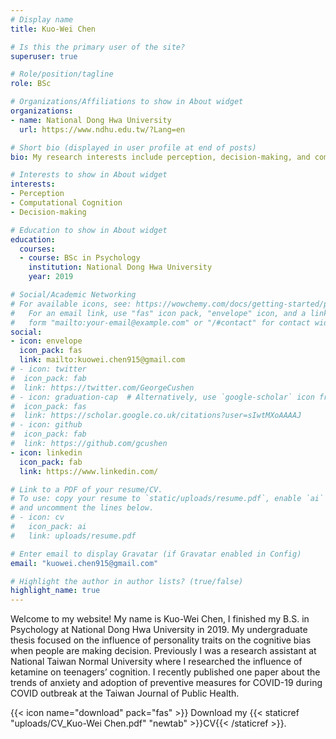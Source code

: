 ```yaml
---
# Display name
title: Kuo-Wei Chen

# Is this the primary user of the site?
superuser: true

# Role/position/tagline
role: BSc

# Organizations/Affiliations to show in About widget
organizations:
- name: National Dong Hwa University
  url: https://www.ndhu.edu.tw/?Lang=en

# Short bio (displayed in user profile at end of posts)
bio: My research interests include perception, decision-making, and computational cognition.

# Interests to show in About widget
interests:
- Perception
- Computational Cognition
- Decision-making

# Education to show in About widget
education:
  courses:
  - course: BSc in Psychology
    institution: National Dong Hwa University
    year: 2019

# Social/Academic Networking
# For available icons, see: https://wowchemy.com/docs/getting-started/page-builder/#icons
#   For an email link, use "fas" icon pack, "envelope" icon, and a link in the
#   form "mailto:your-email@example.com" or "/#contact" for contact widget.
social:
- icon: envelope
  icon_pack: fas
  link: mailto:kuowei.chen915@gmail.com
# - icon: twitter
#  icon_pack: fab
#  link: https://twitter.com/GeorgeCushen
# - icon: graduation-cap  # Alternatively, use `google-scholar` icon from `ai` icon pack
#  icon_pack: fas
#  link: https://scholar.google.co.uk/citations?user=sIwtMXoAAAAJ
# - icon: github
#  icon_pack: fab
#  link: https://github.com/gcushen
- icon: linkedin
  icon_pack: fab
  link: https://www.linkedin.com/

# Link to a PDF of your resume/CV.
# To use: copy your resume to `static/uploads/resume.pdf`, enable `ai` icons in `params.toml`,
# and uncomment the lines below.
# - icon: cv
#   icon_pack: ai
#   link: uploads/resume.pdf

# Enter email to display Gravatar (if Gravatar enabled in Config)
email: "kuowei.chen915@gmail.com"

# Highlight the author in author lists? (true/false)
highlight_name: true
---
```


Welcome to my website! My name is Kuo-Wei Chen, I finished my B.S. in Psychology at National Dong Hwa University in 2019. My undergraduate thesis focused on the influence of personality traits on the cognitive bias when people are making decision. Previously I was a research assistant at National Taiwan Normal University where I researched the influence of ketamine on teenagers’ cognition. I recently published one paper about the trends of anxiety and adoption of preventive measures for COVID-19 during COVID outbreak at the Taiwan Journal of Public Health.

{{< icon name="download" pack="fas" >}} Download my {{< staticref "uploads/CV_Kuo-Wei Chen.pdf" "newtab" >}}CV{{< /staticref >}}.
